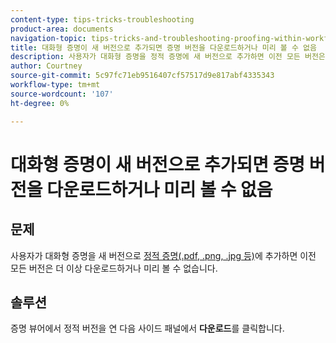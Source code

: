 ```yaml
---
content-type: tips-tricks-troubleshooting
product-area: documents
navigation-topic: tips-tricks-and-troubleshooting-proofing-within-workfront
title: 대화형 증명이 새 버전으로 추가되면 증명 버전을 다운로드하거나 미리 볼 수 없음
description: 사용자가 대화형 증명을 정적 증명에 새 버전으로 추가하면 이전 모든 버전은 더 이상 다운로드하거나 미리 볼 수 없습니다.
author: Courtney
source-git-commit: 5c97fc71eb9516407cf57517d9e817abf4335343
workflow-type: tm+mt
source-wordcount: '107'
ht-degree: 0%

---
```



# 대화형 증명이 새 버전으로 추가되면 증명 버전을 다운로드하거나 미리 볼 수 없음

## 문제

사용자가 대화형 증명을 새 버전으로 [정적 증명(.pdf, .png, .jpg 등)](/help/quicksilver/review-and-approve-work/proofing/proofing-overview/supported-proofing-file-types.md#static-files)에 추가하면 이전 모든 버전은 더 이상 다운로드하거나 미리 볼 수 없습니다.

## 솔루션

증명 뷰어에서 정적 버전을 연 다음 사이드 패널에서 **다운로드**&#x200B;를 클릭합니다.